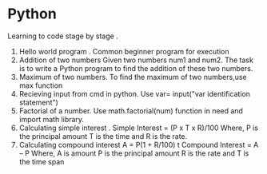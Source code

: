 # Python

Learning to code stage by stage .
1. Hello world program .
 Common beginner program for execution 
2. Addition of two numbers
 Given two numbers num1 and num2. The task is to write a Python program to find the addition of these two numbers.
3. Maximum of two numbers.
 To find the maximum of two numbers,use max function
4. Recieving input from cmd in python.
 Use var= input("var identification statement")
5. Factorial of a number.
 Use math.factorial(num) function in need and import math library.
6. Calculating simple interest .
 Simple Interest = (P x T x R)/100 Where, P is the principal amount T is the time and R is the rate.
7. Calculating compound interest
 A = P(1 + R/100) t 
 Compound Interest = A – P 
Where, 
A is amount 
P is the principal amount 
R is the rate and 
T is the time span
